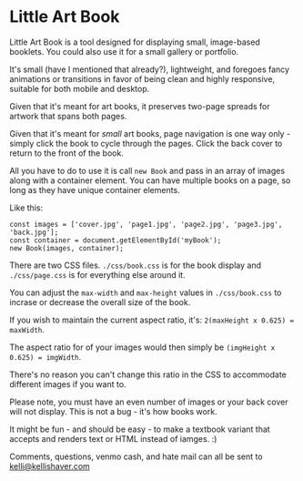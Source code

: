 Little Art Book
====

Little Art Book is a tool designed for displaying small, image-based booklets. You could also use it for a small gallery or portfolio.

It's small (have I mentioned that already?), lightweight, and foregoes fancy animations or transitions in favor of being clean and highly responsive, suitable for both mobile and desktop.

Given that it's meant for art books, it preserves two-page spreads for artwork that spans both pages.

Given that it's meant for *small* art books, page navigation is one way only - simply click the book to cycle through the pages. Click the back cover to return to the front of the book.

All you have to do to use it is call `new Book` and pass in an array of images along with a container element. You can have multiple books on a page, so long as they have unique container elements.

Like this:

````
const images = ['cover.jpg', 'page1.jpg', 'page2.jpg', 'page3.jpg', 'back.jpg'];
const container = document.getElementById('myBook');
new Book(images, container);
````

There are two CSS files. `./css/book.css` is for the book display and `./css/page.css` is for everything else around it.

You can adjust the `max-width` and `max-height` values in `./css/book.css` to incrase or decrease the overall size of the book. 

If you wish to maintain the current aspect ratio, it's: `2(maxHeight x 0.625) = maxWidth`.

The aspect ratio for of your images would then simply be `(imgHeight x 0.625) = imgWidth`.

There's no reason you can't change this ratio in the CSS to accommodate different images if you want to.

Please note, you must have an even number of images or your back cover will not display. This is not a bug - it's how books work.

It might be fun - and should be easy - to make a textbook variant that accepts and renders text or HTML instead of iamges. :)

Comments, questions, venmo cash, and hate mail can all be sent to kelli@kellishaver.com